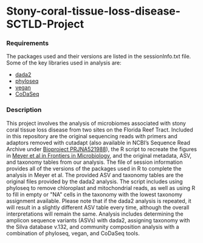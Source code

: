 # Stony-coral-tissue-loss-disease-SCTLD-Project

### Requirements
  The packages used and their versions are listed in the sessionInfo.txt file. Some of the key libraries used in analysis are:
  * [dada2](https://bioconductor.org/packages/release/bioc/html/dada2.html)
  * [phyloseq](https://joey711.github.io/phyloseq/) 
  * [vegan](https://cran.r-project.org/package=vegan)
  * [CoDaSeq](https://github.com/ggloor/CoDaSeq)
  
### Description 
This project involves the analysis of microbiomes associated with stony coral tissue loss disease from two sites on the Florida Reef Tract. Included in this repository are the original sequencing reads with primers and adaptors removed with cutadapt (also available in NCBI’s Sequence Read Archive under [Bioproject PRJNA521988](https://www.ncbi.nlm.nih.gov/bioproject/PRJNA521988)), the R script to recreate the figures in [Meyer et al in Frontiers in Microbiology](https://www.frontiersin.org/articles/10.3389/fmicb.2019.02244/full?utm_source=F-NTF&utm_medium=EMLX&utm_campaign=PRD_FEOPS_20170000_ARTICLE), and the original metadata, ASV, and taxonomy tables from our analysis. The file of session information provides all of the versions of the packages used in R to complete the analysis in Meyer et al. The provided ASV and taxonomy tables are the original files provided by the dada2 analysis. The script includes using phyloseq to remove chloroplast and mitochondrial reads, as well as using R to fill in empty or "NA" cells in the taxonomy with the lowest taxonomy assignment available. Please note that if the dada2 analysis is repeated, it will result in a slightly different ASV table every time, although the overall interpretations will remain the same. Analysis includes determining the amplicon sequence variants (ASVs) with dada2, assigning taxonomy with the Silva database v.132, and community composition analysis with a combination of phyloseq, vegan, and CoDaSeq tools. 
